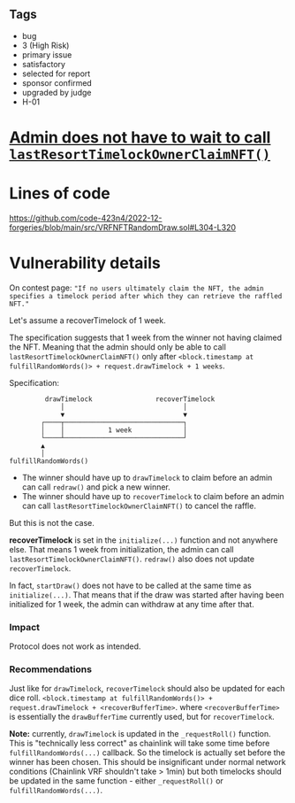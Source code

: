 ## Tags

- bug
- 3 (High Risk)
- primary issue
- satisfactory
- selected for report
- sponsor confirmed
- upgraded by judge
- H-01

# [Admin does not have to wait to call `lastResortTimelockOwnerClaimNFT()`](https://github.com/code-423n4/2022-12-forgeries-findings/issues/146) 

# Lines of code

https://github.com/code-423n4/2022-12-forgeries/blob/main/src/VRFNFTRandomDraw.sol#L304-L320


# Vulnerability details

On contest page:
`"If no users ultimately claim the NFT, the admin specifies a timelock period after which they can retrieve the raffled NFT."`

Let's assume a recoverTimelock of 1 week.

The specification suggests that 1 week from the winner not having claimed the NFT. Meaning that the admin should only be able to call `lastResortTimelockOwnerClaimNFT()` only after `<block.timestamp at fulfillRandomWords()> + request.drawTimelock + 1 weeks`. 

Specification:
```
         drawTimelock                recoverTimelock
             │                              │
             ▼                              ▼
        ┌────┬──────────────────────────────┐
        │    │           1 week             │
        └────┴──────────────────────────────┘
        ▲
        │
fulfillRandomWords()
```
- The winner should have up to `drawTimelock` to claim before an admin can call `redraw()` and pick a new winner.
- The winner should have up to `recoverTimelock` to claim before an admin can call `lastResortTimelockOwnerClaimNFT()` to cancel the raffle.

But this is not the case. 

**recoverTimelock** is set in the `initialize(...)` function and not anywhere else. That means 1 week from initialization, the admin can call `lastResortTimelockOwnerClaimNFT()`. `redraw()` also does not update `recoverTimelock`.

In fact, `startDraw()` does not have to be called at the same time as `initialize(...)`. That means that if the draw was started after having been initialized for 1 week, the admin can withdraw at any time after that.

### Impact
Protocol does not work as intended.

### Recommendations
Just like for `drawTimelock`, `recoverTimelock` should also be updated for each dice roll.
`<block.timestamp at fulfillRandomWords()> + request.drawTimelock + <recoverBufferTime>`.  where `<recoverBufferTime>` is essentially the `drawBufferTime` currently used, but for `recoverTimelock`.

**Note:** currently, `drawTimelock` is updated in the `_requestRoll()` function. This is "technically less correct" as chainlink will take some time before `fulfillRandomWords(...)` callback. So the timelock is actually set before the winner has been chosen.  This should be insignificant under normal network conditions (Chainlink VRF shouldn't take > 1min) but both timelocks should be updated in the same function - either `_requestRoll()` or `fulfillRandomWords(...)`.